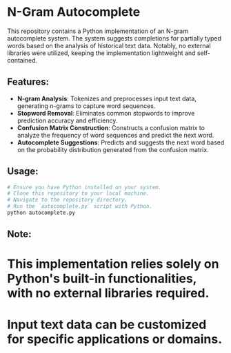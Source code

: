 # N-Gram Autocomplete

This repository contains a Python implementation of an N-gram autocomplete system. The system suggests completions for partially typed words based on the analysis of historical text data. Notably, no external libraries were utilized, keeping the implementation lightweight and self-contained.

## Features:
- **N-gram Analysis**: Tokenizes and preprocesses input text data, generating n-grams to capture word sequences.
- **Stopword Removal**: Eliminates common stopwords to improve prediction accuracy and efficiency.
- **Confusion Matrix Construction**: Constructs a confusion matrix to analyze the frequency of word sequences and predict the next word.
- **Autocomplete Suggestions**: Predicts and suggests the next word based on the probability distribution generated from the confusion matrix.

## Usage:
```bash
# Ensure you have Python installed on your system.
# Clone this repository to your local machine.
# Navigate to the repository directory.
# Run the `autocomplete.py` script with Python.
python autocomplete.py
```

## Note:
# This implementation relies solely on Python's built-in functionalities, with no external libraries required.
# Input text data can be customized for specific applications or domains.
